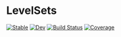 # LevelSets

[![Stable](https://img.shields.io/badge/docs-stable-blue.svg)](https://jehicken.github.io/LevelSets.jl/stable)
[![Dev](https://img.shields.io/badge/docs-dev-blue.svg)](https://jehicken.github.io/LevelSets.jl/dev)
[![Build Status](https://github.com/jehicken/LevelSets.jl/workflows/CI/badge.svg)](https://github.com/jehicken/LevelSets.jl/actions)
[![Coverage](https://codecov.io/gh/jehicken/LevelSets.jl/branch/master/graph/badge.svg)](https://codecov.io/gh/jehicken/LevelSets.jl)
